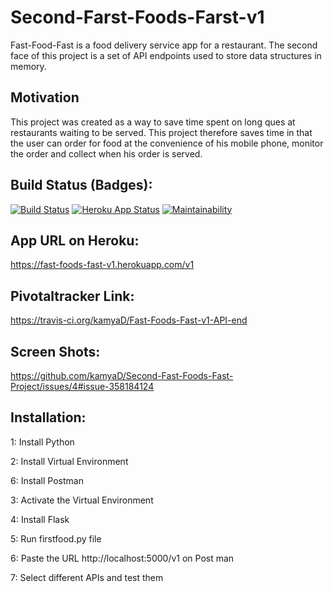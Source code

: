 # Second-Farst-Foods-Farst-v1
Fast-Food-Fast is a food delivery service app for a restaurant. The second face of this project is a set of API endpoints used to store data structures in memory.


## Motivation

This project was created as a way to save time spent on long ques at restaurants waiting to be served. This project therefore saves time in that the user can order for food at the convenience of his mobile phone, monitor the order and collect when his order is served.

## Build Status (Badges):

[![Build Status](https://travis-ci.org/kamyaD/Fast-Foods-Fast-v1-API-end.svg?branch=master)](https://travis-ci.org/kamyaD/Fast-Foods-Fast-v1-API-end) [![Heroku App Status](http://heroku-shields.herokuapp.com/fast-foods-fast-v1)](https://fast-foods-fast-v1.herokuapp.com/v1)  [![Maintainability](https://api.codeclimate.com/v1/badges/bc05ac8019fa2600a3ac/maintainability)](https://codeclimate.com/github/kamyaD/Second-Fast-Foods-Fast-Project/maintainability)


## App URL on Heroku:

https://fast-foods-fast-v1.herokuapp.com/v1

## Pivotaltracker Link:

https://travis-ci.org/kamyaD/Fast-Foods-Fast-v1-API-end

## Screen Shots:

https://github.com/kamyaD/Second-Fast-Foods-Fast-Project/issues/4#issue-358184124

## Installation:
1: Install Python 

2: Install Virtual Environment

6: Install Postman

3: Activate the Virtual Environment

4: Install Flask

5: Run firstfood.py file

6: Paste the URL http://localhost:5000/v1 on Post man

7: Select different APIs and test them 


